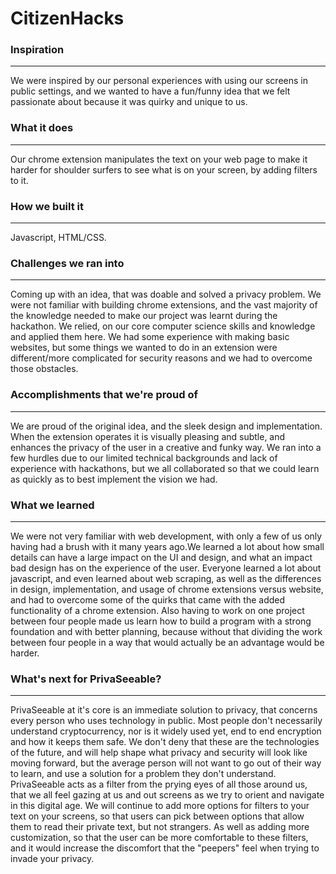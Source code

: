 # CitizenHacks

### Inspiration
---
We were inspired by our personal experiences with using our screens in public settings, and we wanted to have a fun/funny idea that we felt passionate about because it was quirky and unique to us.

### What it does
---
Our chrome extension manipulates the text on your web page to make it harder for shoulder surfers to see what is on your screen, by adding filters to it.

### How we built it
---
Javascript, HTML/CSS.

### Challenges we ran into
---
Coming up with an idea, that was doable and solved a privacy problem. We were not familiar with building chrome extensions, and the vast majority of the knowledge needed to make our project was learnt during the hackathon. We relied, on our core computer science skills and knowledge and applied them here. We had some experience with making basic websites, but some things we wanted to do in an extension were different/more complicated for security reasons and we had to overcome those obstacles.

### Accomplishments that we're proud of
---
We are proud of the original idea, and the sleek design and implementation. When the extension operates it is visually pleasing and subtle, and enhances the privacy of the user in a creative and funky way. We ran into a few hurdles due to our limited technical backgrounds and lack of experience with hackathons, but we all collaborated so that we could learn as quickly as to best implement the vision we had.

### What we learned
---
We were not very familiar with web development, with only a few of us only having had a brush with it many years ago.We learned a lot about how small details can have a large impact on the UI and design, and what an impact bad design has on the experience of the user. Everyone learned a lot about javascript, and even learned about web scraping, as well as the differences in design, implementation, and usage of chrome extensions versus website, and had to overcome some of the quirks that came with the added functionality of a chrome extension. Also having to work on one project between four people made us learn how to build a program with a strong foundation and with better planning, because without that dividing the work between four people in a way that would actually be an advantage would be harder.

### What's next for PrivaSeeable?
---
PrivaSeeable at it's core is an immediate solution to privacy, that concerns every person who uses technology in public. Most people don't necessarily understand cryptocurrency, nor is it widely used yet, end to end encryption and how it keeps them safe. We don't deny that these are the technologies of the future, and will help shape what privacy and security will look like moving forward, but the average person will not want to go out of their way to learn, and use a solution for a problem they don't understand. PrivaSeeable acts as a filter from the prying eyes of all those around us, that we all feel gazing at us and out screens as we try to orient and navigate in this digital age. We will continue to add more options for filters to your text on your screens, so that users can pick between options that allow them to read their private text, but not strangers. As well as adding more customization, so that the user can be more comfortable to these filters, and it would increase the discomfort that the "peepers" feel when trying to invade your privacy.
